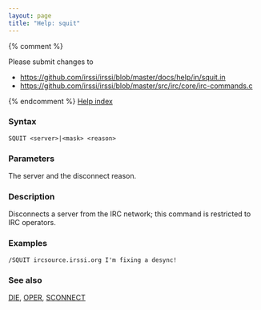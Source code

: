 ```yaml
---
layout: page
title: "Help: squit"
---
```


{% comment %}

Please submit changes to
- https://github.com/irssi/irssi/blob/master/docs/help/in/squit.in
- https://github.com/irssi/irssi/blob/master/src/irc/core/irc-commands.c


{% endcomment %}
[Help index](/documentation/help)

### Syntax ###

<div class="highlight irssisyntax"><pre style="\-\-cmdlen:5ch"><code><span class="synB">SQUIT</span> <span class="synB05">&lt;server></span>|<span class="synB05">&lt;mask></span> <span class="synB05">&lt;reason></span></code></pre></div>



### Parameters ###

The server and the disconnect reason.

### Description ###

Disconnects a server from the IRC network; this command is restricted to
    IRC operators.

### Examples ###

    /SQUIT ircsource.irssi.org I'm fixing a desync!

### See also ###
[DIE](/documentation/help/die), [OPER](/documentation/help/oper), [SCONNECT](/documentation/help/sconnect)

